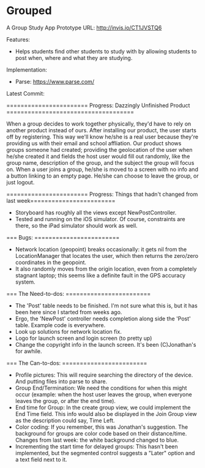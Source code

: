 Grouped
=======

A Group Study App
Prototype URL: http://invis.io/CT1JVSTQ6

Features: 
 - Helps students find other students to study with by allowing students to post when, where and what they are studying.
 
Implementation:
 - Parse: https://www.parse.com/

Latest Commit:

======================= Progress: Dazzingly Unfinished Product ====================================

When a group decides to work together physically, they'd have to rely on another product instead of ours.
After installing our product, the user starts off by registering. This way we'll know he/she is a real user because they're providing us with their email and school affliation.
Our product shows groups someone had created; providing the geolocation of the user when he/she created it and fields the host user would fill out randomly, like the group name, description of the group, and the subject the group will focus on.
When a user joins a group, he/she is moved to a screen with no info and a button linking to an empty page. He/she can choose to leave the group, or just logout.

======================= Progress: Things that hadn't changed from last week========================
 - Storyboard has roughly all the views except NewPostController.
 - Tested and running on the iOS simulator. Of course, constraints are there, so the iPad simulator should work as well.

=== Bugs: ========================
 - Network location (geopoint) breaks occasionally: it gets nil from the LocationManager that locates the user, which then returns the zero/zero coordinates in the geopoint.
  - It also randomly moves from the origin location, even from a completely stagnant laptop; this seems like a definite fault in the GPS accuracy system.

=== The Need-to-dos: ========================
 - The 'Post' table needs to be finished. I'm not sure what this is, but it has been here since I started from weeks ago.
 - Ergo, the 'NewPost' controller needs completion along side the 'Post' table. Example code is everywhere.
 - Look up solutions for network location fix.
 - Logo for launch screen and login screen (to pretty up)
 - Change the copyright info in the launch screen. It's been (C)Jonathan's for awhile.

=== The Can-to-dos: ========================
 - Profile pictures: This will require searching the directory of the device. And putting files into parse to share.
 - Group End/Termination: We need the conditions for when this might occur (example: when the host user leaves the group, when everyone leaves the group, or after the end time).
 - End time for Group: In the create group view, we could implement the End Time field.
  This info would also be displayed in the Join Group view as the description could say, Time Left.
 - Color coding: If you remember, this was Jonathan's suggestion. The background for groups are color code based on their distance/time. Changes from last week: the white background changed to blue.
 - Incrementing the start time for delayed groups: This hasn't been implemented, but the segmented control suggests a "Later" option and a text field next to it.
